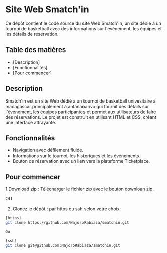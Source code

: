 # Site Web Smatch'in

Ce dépôt contient le code source du site Web Smatch'in, un site dédié à un tournoi de basketball avec des informations sur l'événement, 
les équipes et les détails de réservation.

## Table des matières

- [Description]
- [Fonctionnalités]
- [Pour commencer]

## Description

Smatch'in est un site Web dédié à un tournoi de basketball univesitaire à madagascar principalement à antananarivo qui fournit des détails sur l'événement, 
les équipes participantes et permet aux utilisateurs de faire des réservations. Le projet est construit en utilisant HTML et CSS, 
créant une interface attrayante.




## Fonctionnalités

- Navigation avec défilement fluide.
- Informations sur le tournoi, les historiques et les événements.
- Bouton de réservation avec un lien vers la plateforme Ticketplace.

## Pour commencer

1.Download zip :
Télécharger le fichier zip avec le bouton downloan zip.

OU

2. Clonez le dépôt :
  par https ou ssh selon votre choix:

```bash
[https]
git clone https://github.com/NajoroRabiaza/smatchin.git

Ou

[ssh]
git clone git@github.com:NajoroRabiaza/smatchin.git
